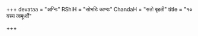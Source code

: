 +++
devataa = "अग्निः"
RShiH = "सोभरिः काण्वः"
ChandaH = "सतो बृहती"
title = "१० यस्य त्वमूर्ध्वो"

+++
